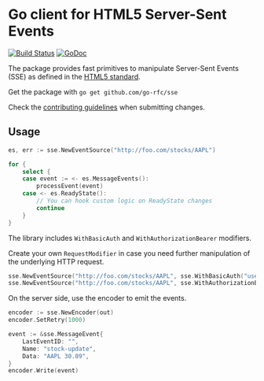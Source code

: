 # Go client for HTML5 Server-Sent Events

[![Build Status](https://travis-ci.org/go-rfc/sse.svg?branch=master)](https://travis-ci.org/go-rfc/sse)
[![GoDoc](https://godoc.org/github.com/go-rfc/sse?status.svg)](https://godoc.org/github.com/go-rfc/sse)

The package provides fast primitives to manipulate Server-Sent Events (SSE) as
defined in the [HTML5 standard](https://html.spec.whatwg.org/multipage/comms.html).

Get the package with `go get github.com/go-rfc/sse`

Check the [contributing guidelines](CONTRIBUTING.md) when submitting changes.

## Usage

```go
es, err := sse.NewEventSource("http://foo.com/stocks/AAPL")

for {
    select {
    case event := <- es.MessageEvents():
        processEvent(event)
    case <- es.ReadyState():
        // You can hook custom logic on ReadyState changes
        continue
    }
}
```

The library includes `WithBasicAuth` and `WithAuthorizationBearer` modifiers.

Create your own `RequestModifier` in case you need further manipulation of the
underlying HTTP request.

```go
sse.NewEventSource("http://foo.com/stocks/AAPL", sse.WithBasicAuth("user", "password"))
sse.NewEventSource("http://foo.com/stocks/AAPL", sse.WithAuthorizationBearer("token"))
```

On the server side, use the encoder to emit the events.

```go
encoder := sse.NewEncoder(out)
encoder.SetRetry(1000)

event := &sse.MessageEvent{
    LastEventID: "",
    Name: "stock-update",
    Data: "AAPL 30.09",
}
encoder.Write(event)
```
